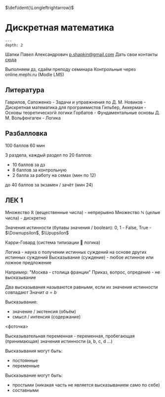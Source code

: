 $\def\ident{\Longleftrightarrow}$
$\newcommand{\braket}[1]{\langle #1 \rangle}$
$\newcommand{\block}[2]{\begin{#1} #2 \end{#1}}$
$\newcommand{\cases}[1]{\block{cases}{#1}}$
$\newcommand{\wrapmat}[2]{\block{#1}{#2}}$
$\newcommand{\mat}[1]{\wrapmat{Vmatrix}{#1}}$
$\newcommand{\det}[1]{\wrapmat{vmatrix}{#1}}$
$\newcommand{\pmat}[1]{\wrapmat{pmatrix}{#1}}$
$\newcommand{\upline}[1]{\overline{#1}}$
$\newcommand{\dnline}[1]{\underline{#1}}$

# Дискретная математика

```{contents} Содержание
---
depth: 2
```

Шапки Павел Александрович p.shapkin@gmail.com
Дать свои контакты [сюда](https://bit.ly/3RkZHhC)

Выполняем дз, сдаём преподу семинара
Контрольные через online.mephi.ru (Modle LMS)

## Литература
Гаврилов, Сапоженко - Задачи и управжнения по Д. М.
Новиков - Дискретная математика для программистов
Гильбер, Аккерман - Основы теоретическогй логики
Горбатов - Фундаментальные основы Д. М.
Вольфенгаген - Логика

## Разбалловка
100 баллов
60 мин

3 раздела, каждый раздел по 20 баллов:
- 10 баллов за дз
- 8 баллов за контрольную
- 2 балла за работу на семах
(мин по 12)

до 40 баллов за экзамен / зачёт
(мин 24)

## ЛЕК 1
Множество $\mathbb{R}$ (вещественные числа) - непрерывно
Множество $\mathbb{N}$ (целые числа) - дискретно

Значения истинности (булавы значения / boolean):
0, 1 - False, True - $\Downupsilon$, $\Upupsilon$

Карри-Говард (система типизации 🤝 логика)

Логика - наука о получении истинных суждений на основе других истинных суждений
Высказывание (суждение) - любое истинное или ложное предложение

Например: "Москва - столица франции"
Приказ, вопрос, опредение - не высказывание

Два высказывания называются равными, если их значения истинности совпадают
Значит $a = b$

Высказывание:
- значение / экстенсия (объём)
- смысл / интенсия (содержание)

<фоточка>

Высказывательная переменная - переменная, пробегающая (принимающая) значения истинности (a, b, c, d ...)

Высказывания могут быть:
- постоянные
- переменные

Высказывание могут быть:
- простыми (никакая часть не является высказыванием само по себе)
- составными
